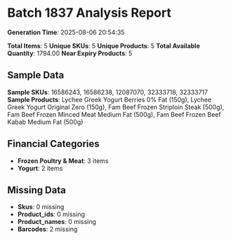 # Batch 1837 Analysis Report

**Generation Time**: 2025-08-06 20:54:35

**Total Items**: 5
**Unique SKUs**: 5
**Unique Products**: 5
**Total Available Quantity**: 1794.00
**Near Expiry Products**: 5

## Sample Data
**Sample SKUs**: 16586243, 16586238, 12087070, 32333718, 32333717
**Sample Products**: Lychee Greek Yogurt Berries 0% Fat (150g), Lychee Greek Yogurt Original Zero (150g), Fam Beef Frozen Striploin Steak (500g), Fam Beef Frozen Minced Meat Medium Fat (500g), Fam Beef Frozen Beef Kabab Medium Fat (500g)

## Financial Categories
- **Frozen Poultry & Meat**: 3 items
- **Yogurt**: 2 items

## Missing Data
- **Skus**: 0 missing
- **Product_ids**: 0 missing
- **Product_names**: 0 missing
- **Barcodes**: 2 missing
